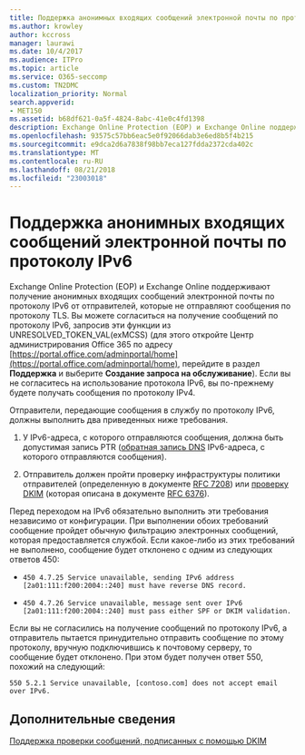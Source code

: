 ```yaml
---
title: Поддержка анонимных входящих сообщений электронной почты по протоколу IPv6
ms.author: krowley
author: kccross
manager: laurawi
ms.date: 10/4/2017
ms.audience: ITPro
ms.topic: article
ms.service: O365-seccomp
ms.custom: TN2DMC
localization_priority: Normal
search.appverid:
- MET150
ms.assetid: b68df621-0a5f-4824-8abc-41e0c4fd1398
description: Exchange Online Protection (EOP) и Exchange Online поддерживает получение анонимных входящих сообщений электронной почты через IPv6 сообщения, которые не следует отправлять сообщения через безопасности TLS (Transport Layer). Вы можете явного согласия пользователя для получения сообщений по протоколу IPv6, направляемого UNRESOLVED_TOKEN_VAL(exMCSS) эту функцию, откройте Центр администрирования Office 365 в https://portal.office.com/adminportal/home, нажав кнопку поддержки и выбрав команду Создать запрос на обслуживание). Если вы не явного согласия пользователя для IPv6 будет продолжать получать сообщения через IPv4.
ms.openlocfilehash: 93575c57bb6eac5e0f92066dab3e6ed8b5f4b215
ms.sourcegitcommit: e9dca2d6a7838f98bb7eca127fdda2372cda402c
ms.translationtype: MT
ms.contentlocale: ru-RU
ms.lasthandoff: 08/21/2018
ms.locfileid: "23003018"
---
```

# <a name="support-for-anonymous-inbound-email-messages-over-ipv6"></a>Поддержка анонимных входящих сообщений электронной почты по протоколу IPv6

Exchange Online Protection (EOP) и Exchange Online поддерживают получение анонимных входящих сообщений электронной почты по протоколу IPv6 от отправителей, которые не отправляют сообщения по протоколу TLS. Вы можете согласиться на получение сообщений по протоколу IPv6, запросив эти функции из UNRESOLVED_TOKEN_VAL(exMCSS) (для этого откройте Центр администрирования Office 365 по адресу [https://portal.office.com/adminportal/home](https://portal.office.com/adminportal/home), перейдите в раздел **Поддержка** и выберите **Создание запроса на обслуживание**). Если вы не согласитесь на использование протокола IPv6, вы по-прежнему будете получать сообщения по протоколу IPv4.
  
Отправители, передающие сообщения в службу по протоколу IPv6, должны выполнить два приведенных ниже требования.
  
1. У IPv6-адреса, с которого отправляются сообщения, должна быть допустимая запись PTR ([обратная запись DNS](https://en.wikipedia.org/wiki/Reverse_DNS_lookup) IPv6-адреса, с которого отправляются сообщения). 
    
2. Отправитель должен пройти проверку инфраструктуры политики отправителей (определенную в документе [RFC 7208](https://tools.ietf.org/html/rfc7208)) или [проверку DKIM](http://dkim.org/) (которая описана в документе [RFC 6376](https://www.rfc-editor.org/rfc/rfc6376.txt)).
    
Перед переходом на IPv6 обязательно выполнить эти требования независимо от конфигурации. При выполнении обоих требований сообщение пройдет обычную фильтрацию электронных сообщений, которая предоставляется службой. Если какое-либо из этих требований не выполнено, сообщение будет отклонено с одним из следующих ответов 450:
  
-  `450 4.7.25 Service unavailable, sending IPv6 address [2a01:111:f200:2004::240] must have reverse DNS record.`
    
-  `450 4.7.26 Service unavailable, message sent over IPv6 [2a01:111:f200:2004::240] must pass either SPF or DKIM validation.`
    
Если вы не согласились на получение сообщений по протоколу IPv6, а отправитель пытается принудительно отправить сообщение по этому протоколу, вручную подключившись к почтовому серверу, то сообщение будет отклонено. При этом будет получен ответ 550, похожий на следующий:
  
 `550 5.2.1 Service unavailable, [contoso.com] does not accept email over IPv6.`
  
## <a name="for-more-information"></a>Дополнительные сведения

[Поддержка проверки сообщений, подписанных с помощью DKIM](support-for-validation-of-dkim-signed-messages.md)
  

